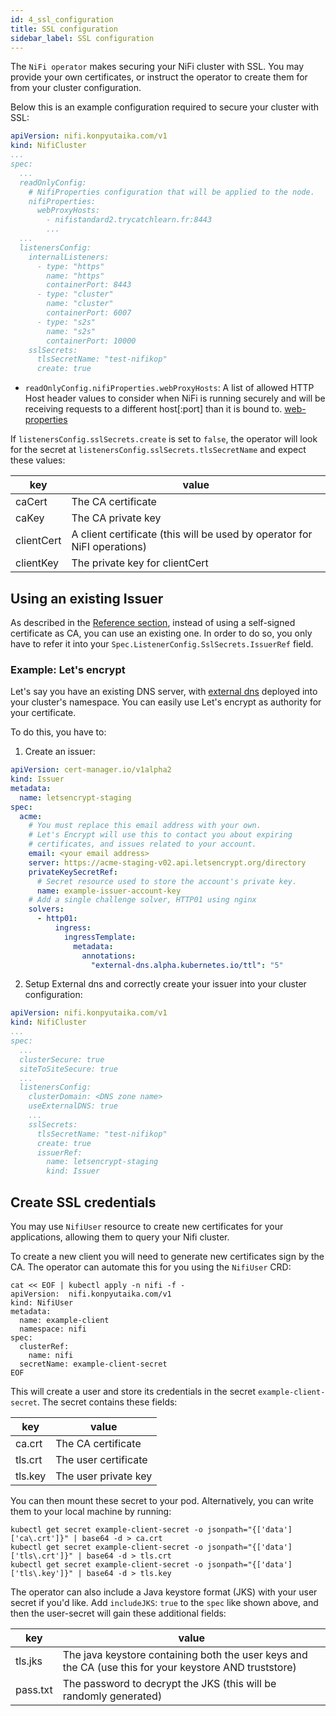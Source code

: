 ```yaml
---
id: 4_ssl_configuration
title: SSL configuration
sidebar_label: SSL configuration
---
```


The `NiFi operator` makes securing your NiFi cluster with SSL. You may provide your own certificates, or instruct the operator to create them for from your cluster configuration.

Below this is an example configuration required to secure your cluster with SSL:

```yaml
apiVersion: nifi.konpyutaika.com/v1
kind: NifiCluster
...
spec:
  ...
  readOnlyConfig:
    # NifiProperties configuration that will be applied to the node.
    nifiProperties:
      webProxyHosts:
        - nifistandard2.trycatchlearn.fr:8443
        ...
  ...
  listenersConfig:
    internalListeners:
      - type: "https"
        name: "https"
        containerPort: 8443
      - type: "cluster"
        name: "cluster"
        containerPort: 6007
      - type: "s2s"
        name: "s2s"
        containerPort: 10000
    sslSecrets:
      tlsSecretName: "test-nifikop"
      create: true
```

- `readOnlyConfig.nifiProperties.webProxyHosts`: A list of allowed HTTP Host header values to consider when NiFi is running securely and will be receiving requests to a different host[:port] than it is bound to. [web-properties](https://nifi.apache.org/docs/nifi-docs/html/administration-guide.html#web-properties)

If `listenersConfig.sslSecrets.create` is set to `false`, the operator will look for the secret at `listenersConfig.sslSecrets.tlsSecretName` and expect these values:

| key | value |
|-----|-------|
| caCert | The CA certificate |
| caKey | The CA private key |
| clientCert | A client certificate (this will be used by operator for NiFI operations) |
| clientKey | The private key for clientCert |

## Using an existing Issuer

As described in the [Reference section](../../../5_references/1_nifi_cluster/6_listeners_config.md#sslsecrets), instead of using a self-signed certificate as CA, you can use an existing one.
In order to do so, you only have to refer it into your `Spec.ListenerConfig.SslSecrets.IssuerRef` field.

### Example: Let's encrypt

Let's say you have an existing DNS server, with [external dns](https://github.com/kubernetes-sigs/external-dns) deployed into your cluster's namespace.
You can easily use Let's encrypt as authority for your certificate.

To do this, you have to:

1. Create an issuer:

```yaml
apiVersion: cert-manager.io/v1alpha2
kind: Issuer
metadata:
  name: letsencrypt-staging
spec:
  acme:
    # You must replace this email address with your own.
    # Let's Encrypt will use this to contact you about expiring
    # certificates, and issues related to your account.
    email: <your email address>
    server: https://acme-staging-v02.api.letsencrypt.org/directory
    privateKeySecretRef:
      # Secret resource used to store the account's private key.
      name: example-issuer-account-key
    # Add a single challenge solver, HTTP01 using nginx
    solvers:
      - http01:
          ingress:
            ingressTemplate:
              metadata:
                annotations:
                  "external-dns.alpha.kubernetes.io/ttl": "5"
```

2. Setup External dns and correctly create your issuer into your cluster configuration:

```yaml 
apiVersion: nifi.konpyutaika.com/v1
kind: NifiCluster
...
spec:
  ...
  clusterSecure: true
  siteToSiteSecure: true
  ...
  listenersConfig:
    clusterDomain: <DNS zone name>
    useExternalDNS: true
    ...
    sslSecrets:
      tlsSecretName: "test-nifikop"
      create: true
      issuerRef:
        name: letsencrypt-staging
        kind: Issuer
```

## Create SSL credentials

You may use `NifiUser` resource to create new certificates for your applications, allowing them to query your Nifi cluster.

To create a new client you will need to generate new certificates sign by the CA. The operator can automate this for you using the `NifiUser` CRD:

```console
cat << EOF | kubectl apply -n nifi -f -
apiVersion:  nifi.konpyutaika.com/v1
kind: NifiUser
metadata:
  name: example-client
  namespace: nifi
spec:
  clusterRef:
    name: nifi
  secretName: example-client-secret
EOF
```

This will create a user and store its credentials in the secret `example-client-secret`. The secret contains these fields:

| key | value |
|-----|-------|
| ca.crt | The CA certificate |
| tls.crt | The user certificate |
| tls.key | The user private key |

You can then mount these secret to your pod. Alternatively, you can write them to your local machine by running:

```console
kubectl get secret example-client-secret -o jsonpath="{['data']['ca\.crt']}" | base64 -d > ca.crt
kubectl get secret example-client-secret -o jsonpath="{['data']['tls\.crt']}" | base64 -d > tls.crt
kubectl get secret example-client-secret -o jsonpath="{['data']['tls\.key']}" | base64 -d > tls.key
```

The operator can also include a Java keystore format (JKS) with your user secret if you'd like. Add `includeJKS`: `true` to the `spec` like shown above, and then the user-secret will gain these additional fields:

| key | value |
|-----|-------|
| tls.jks | The java keystore containing both the user keys and the CA (use this for your keystore AND truststore) |
| pass.txt | The password to decrypt the JKS (this will be randomly generated) |